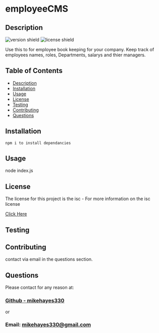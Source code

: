 
  # employeeCMS

  ## Description 
  ![version shield](https://img.shields.io/badge/Version-1.0-blue.svg)
  ![license shield](https://img.shields.io/badge/License-isc-green.svg)
 
  Use this to for employee book keeping for your company. Keep track of employees names, roles, Departments, salarys and thier managers.
 
  ## Table of Contents
  
  * [Description](#description)
  * [Installation](#installation)
  * [Usage](#usage)
  * [License](#license)
  * [Testing](#testing)
  * [Contributing](#contributing)
  * [Questions](#questions)
  
  
  ## Installation
  
    npm i to install dependancies
  
  ## Usage
  
  node index.js
  
  ## License
  
  The license for this project is the isc - For more information on the isc license 
  
  [Click Here](https://choosealicense.com/licenses/isc/)
  
  ## Testing
  
    
  
  ## Contributing
  
  contact via email in the questions section.
  
  ## Questions
  
  Please contact for any reason at:

  ### [Github - mikehayes330](https://github.com/mikehayes330)

  or

  ### Email: mikehayes330@gmail.com
 


  